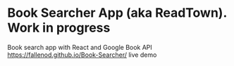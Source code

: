 # Book Searcher App (aka ReadTown). Work in progress

Book search app with React and Google Book API
https://fallenod.github.io/Book-Searcher/ live demo


